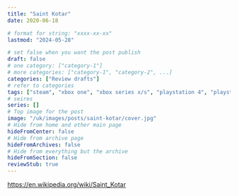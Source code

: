 ```yaml
---
title: "Saint Kotar"
date: 2020-06-18

# format for string: "xxxx-xx-xx"
lastmod: "2024-05-28"

# set false when you want the post publish
draft: false
# one category: ["category-1"]
# more categories: ["category-1", "category-2", ...]
categories: ["Review drafts"]
# refer to categories
tags: ["steam", "xbox one", "xbox series x/s", "playstation 4", "playstation 5", "nintendo switch", "point-and-click", "mystic", "mythology", "folklore", "hton", "faith", "gnosis", "madness", "red martyr entertainment"]
# seires
series: []
# Top image for the post
image: "/uk/images/posts/saint-kotar/cover.jpg"
# Hide from home and other main page
hideFromCenter: false
# Hide from archive page
hideFromArchives: false
# Hide from everything but the archive
hideFromSection: false
reviewStub: true
---
```

https://en.wikipedia.org/wiki/Saint_Kotar
<!--more-->